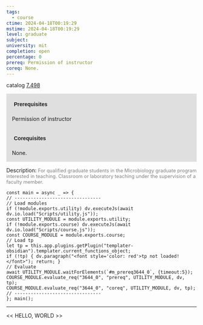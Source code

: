 ```yaml
---
tags:
  - course
ctime: 2024-04-18T00:19:29
mstime: 2024-04-18T00:19:29
level: graduate
subject: 
university: mit
completion: open
percentage: 0
prereq: Permission of instructor
coreq: None.
---
```


catalog [7.498](http://student.mit.edu/catalog/m7a.html#7.498)

<span style="display: block; padding: 15px; background-color: rgb(100, 100, 100, 0.2);"><font id="m_prereq3644_0" style="display: block; font-family: Arial, sans-serif; font-weight: bold; padding: 5px">Prerequisites</font><br><span id="prereq3644_0">Permission of instructor</span></span>
<span style="display: block; padding: 15px; background-color: rgb(100, 100, 100, 0.2);"><font id="m_coreq3644_0" style="display: block; font-family: Arial, sans-serif; font-weight: bold; padding: 5px">Corequisites</font><br><span id="coreq3644_0">None.</span></span>

<font style="">Description:</font>
<font style="color: grey; font-size: 0.8rem;">For qualified graduate students in the Microbiology graduate program interested in teaching. Classroom or laboratory teaching under the supervision of a faculty member.</font>

```dataviewjs
const main = async _ => {
// --------------------------------
// Load modules
if (!module.exports.utility) dv.executeJs(await dv.io.load("Scripts/utility.js"));
const UTILITY_MODULE = module.exports.utility;
if (!module.exports.course) dv.executeJs(await dv.io.load("Scripts/course.js"));
const COURSE_MODULE = module.exports.course;
// Load tp
let tp = this.app.plugins.getPlugin("templater-obsidian").templater.current_functions_object;
if (!tp) { dv.paragraph("<font style='color: red'>tp not loaded!</font>"); return; }
// Evaluate
await UTILITY_MODULE.waitForElements(`#m_prereq3644_0`, {timeout:5});
COURSE_MODULE.evaluate_req("3644_0", "prereq", UTILITY_MODULE, dv, tp);
COURSE_MODULE.evaluate_req("3644_0", "coreq", UTILITY_MODULE, dv, tp);
// --------------------------------
}; main();
```

---

<< HELLO, WORLD >>
